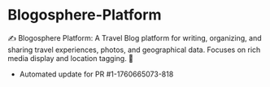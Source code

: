 # Blogosphere-Platform
✍️ Blogosphere Platform: A Travel Blog platform for writing, organizing, and sharing travel experiences, photos, and geographical data. Focuses on rich media display and location tagging. 📝


- Automated update for PR #1-1760665073-818